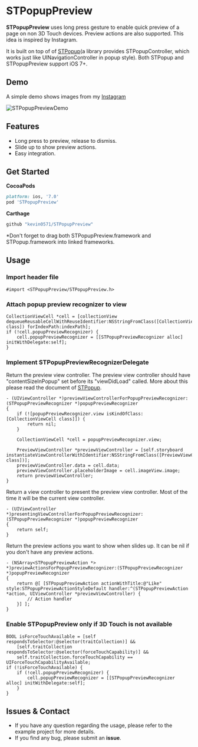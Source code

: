 # STPopupPreview
**STPopupPreview** uses long press gesture to enable quick preview of a page on non 3D Touch devices. Preview actions are also supported. This idea is inspired by Instagram. 

It is built on top of of [STPopup](http://github.com/kevin0571/STPopup)(a library provides STPopupController, which works just like UINavigationController in popup style). Both STPopup and STPopupPreview support iOS 7+.

## Demo
A simple demo shows images from my [Instagram](https://www.instagram.com/kevin0571/)

![STPopupPreviewDemo](https://cloud.githubusercontent.com/assets/1491282/15470641/4cf17556-2124-11e6-885b-d2242de06974.gif)

## Features
* Long press to preview, release to dismiss.
* Slide up to show preview actions.
* Easy integration.

## Get Started
**CocoaPods**
```ruby
platform: ios, '7.0'
pod 'STPopupPreview'
```
**Carthage**
```ruby
github "kevin0571/STPopupPreview"
```
*Don't forget to drag both STPopupPreview.framework and STPopup.framework into linked frameworks.
## Usage

### Import header file
```objc
#import <STPopupPreview/STPopupPreview.h>
```

### Attach popup preview recognizer to view
```objc
CollectionViewCell *cell = [collectionView dequeueReusableCellWithReuseIdentifier:NSStringFromClass([CollectionViewCell class]) forIndexPath:indexPath];
if (!cell.popupPreviewRecognizer) {
    cell.popupPreviewRecognizer = [[STPopupPreviewRecognizer alloc] initWithDelegate:self];
}
```

### Implement STPopupPreviewRecognizerDelegate

Return the preview view controller. The preview view controller should have "contentSizeInPopup" set before its "viewDidLoad" called. More about this please read the document of [STPopup](http://github.com/kevin0571/STPopup).

```objc
- (UIViewController *)previewViewControllerForPopupPreviewRecognizer:(STPopupPreviewRecognizer *)popupPreviewRecognizer
{
    if (![popupPreviewRecognizer.view isKindOfClass:[CollectionViewCell class]]) {
        return nil;
    }
    
    CollectionViewCell *cell = popupPreviewRecognizer.view;
    
    PreviewViewController *previewViewController = [self.storyboard instantiateViewControllerWithIdentifier:NSStringFromClass([PreviewViewController class])];
    previewViewController.data = cell.data;
    previewViewController.placeholderImage = cell.imageView.image;
    return previewViewController;
}
```

Return a view controller to present the preview view controller. Most of the time it will be the current view controller.

```objc
- (UIViewController *)presentingViewControllerForPopupPreviewRecognizer:(STPopupPreviewRecognizer *)popupPreviewRecognizer
{
    return self;
}
```

Return the preview actions you want to show when slides up. It can be nil if you don't have any preview actions.

```objc
- (NSArray<STPopupPreviewAction *> *)previewActionsForPopupPreviewRecognizer:(STPopupPreviewRecognizer *)popupPreviewRecognizer
{
    return @[ [STPopupPreviewAction actionWithTitle:@"Like" style:STPopupPreviewActionStyleDefault handler:^(STPopupPreviewAction *action, UIViewController *previewViewController) {
        // Action handler
    }] ];
}
```

### Enable STPopupPreview only if 3D Touch is not available
```objc
BOOL isForceTouchAvailable = [self respondsToSelector:@selector(traitCollection)] &&
    [self.traitCollection respondsToSelector:@selector(forceTouchCapability)] &&
    self.traitCollection.forceTouchCapability == UIForceTouchCapabilityAvailable;
if (!isForceTouchAvailable) {
    if (!cell.popupPreviewRecognizer) {
        cell.popupPreviewRecognizer = [[STPopupPreviewRecognizer alloc] initWithDelegate:self];
    }
}
```

## Issues & Contact
* If you have any question regarding the usage, please refer to the example project for more details.
* If you find any bug, please submit an **issue**.

